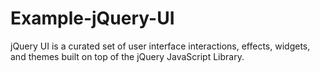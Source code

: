 # Example-jQuery-UI
jQuery UI is a curated set of user interface interactions, effects, widgets, and themes built on top of the jQuery JavaScript Library.
